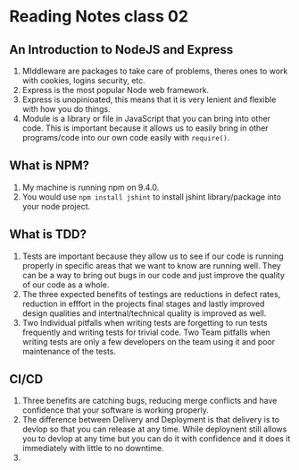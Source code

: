 # Reading Notes class 02

## An Introduction to NodeJS and Express

1. MIddleware are packages to take care of problems, theres ones to work with cookies, logins security, etc.
2. Express is the most popular Node web framework.
3. Express is unopinioated, this means that it is very lenient and flexible with how you do things.
4. Module is a library or file in JavaScript that you can bring into other code. This is important because it allows us to easily bring in other programs/code into our own code easily with `require()`.

## What is NPM?

1. My machine is running npm on 9.4.0.
2. You would use `npm install jshint` to install jshint library/package into your node project.

## What is TDD?

1. Tests are important because they allow us to see if our code is running properly in specific areas that we want to know are running well. They can be a way to bring out bugs in our code and just improve the quality of our code as a whole.
2. The three expected benefits of testings are reductions in defect rates, reduction in efffort in the projects final stages and lastly improved design qualities and intertnal/technical quality is improved as well.
3. Two Individual pitfalls when writing tests are forgetting to run tests frequently and writing tests for trivial code. Two Team pitfalls when writing tests are only a few developers on the team using it and poor maintenance of the tests.

## CI/CD

1. Three benefits are catching bugs, reducing merge conflicts and have confidence that your software is working properly.
2. The difference between Delivery and Deployment is that delivery is to devlop so that you can release at any time. While deploynent still allows you to devlop at any time but you can do it with confidence and it does it immediately with little to no downtime.
3. 
